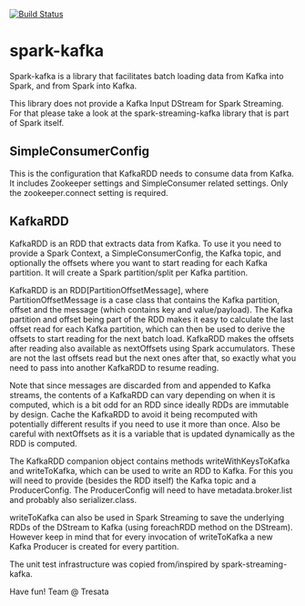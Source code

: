 [![Build Status](https://travis-ci.org/tresata/spark-kafka.svg?branch=master)](https://travis-ci.org/tresata/spark-kafka)

# spark-kafka
Spark-kafka is a library that facilitates batch loading data from Kafka into Spark, and from Spark into Kafka. 

This library does not provide a Kafka Input DStream for Spark Streaming. For that please take a look at the spark-streaming-kafka library that is part of Spark itself.

## SimpleConsumerConfig
This is the configuration that KafkaRDD needs to consume data from Kafka. It includes Zookeeper settings and SimpleConsumer related settings. Only the zookeeper.connect setting is required.

## KafkaRDD
KafkaRDD is an RDD that extracts data from Kafka. To use it you need to provide a Spark Context, a SimpleConsumerConfig, the Kafka topic, and optionally the offsets where you want to start reading for each Kafka partition. It will create a Spark partition/split per Kafka partition.

KafkaRDD is an RDD[PartitionOffsetMessage], where PartitionOffsetMessage is a case class that contains the Kafka partition, offset and the message (which contains key and value/payload). The Kafka partition and offset being part of the RDD makes it easy to calculate the last offset read for each Kafka partition, which can then be used to derive the offsets to start reading for the next batch load. KafkaRDD makes the offsets after reading also available as nextOffsets using Spark accumulators. These are not the last offsets read but the next ones after that, so exactly what you need to pass into another KafkaRDD to resume reading.

Note that since messages are discarded from and appended to Kafka streams, the contents of a KafkaRDD can vary depending on when it is computed, which is a bit odd for an RDD since ideally RDDs are immutable by design. Cache the KafkaRDD to avoid it being recomputed with potentially different results if you need to use it more than once. Also be careful with nextOffsets as it is a variable that is updated dynamically as the RDD is computed.

The KafkaRDD companion object contains methods writeWithKeysToKafka and writeToKafka, which can be used to write an RDD to Kafka. For this you will need to provide (besides the RDD itself) the Kafka topic and a ProducerConfig. The ProducerConfig will need to have metadata.broker.list and probably also serializer.class.

writeToKafka can also be used in Spark Streaming to save the underlying RDDs of the DStream to Kafka (using foreachRDD method on the DStream). However keep in mind that for every invocation of writeToKafka a new Kafka Producer is created for every partition.

The unit test infrastructure was copied from/inspired by spark-streaming-kafka.


Have fun!
Team @ Tresata
